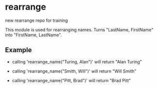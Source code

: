 # rearrange
new rearrange repo for training

This module is used for rearranging names.
Turns "LastName, FirstName" into "FirstName, LastName".

## Example

* calling 'rearrange_name("Turing, Alan")' will return "Alan Turing"

* calling 'rearrange_name("Smith, Will")' will return "Will Smith"

* calling 'rearrange_name("Pitt, Brad")' will return "Brad Pitt"